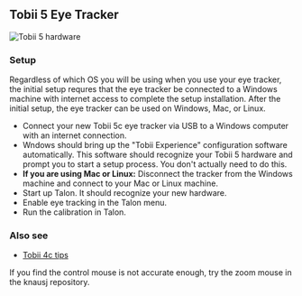 ## Tobii 5 Eye Tracker

![Tobii 5 hardware](/media/tobii_5_hardware.png) <!-- .element height="50%" width="50%" -->

### Setup

Regardless of which OS you will be using when you use your eye tracker, the initial setup requres that the eye tracker be connected to a Windows machine with internet access to complete the setup installation. After the initial setup, the eye tracker can be used on Windows, Mac, or Linux.

- Connect your new Tobii 5c eye tracker via USB to a Windows computer with an internet connection.
- Wndows should bring up the "Tobii Experience" configuration software automatically. This software should recognize your Tobii 5 hardware and prompt you to start a setup process. You don't actually need to do this.
- **If you are using Mac or Linux:** Disconnect the tracker from the Windows machine and connect to your Mac or Linux machine.
- Start up Talon. It should recognize your new hardware.
- Enable eye tracking in the Talon menu.
- Run the calibration in Talon.

### Also see

- [Tobii 4c tips](/tobii_4c_tips.md)

If you find the control mouse is not accurate enough, try the zoom mouse in the knausj repository.
